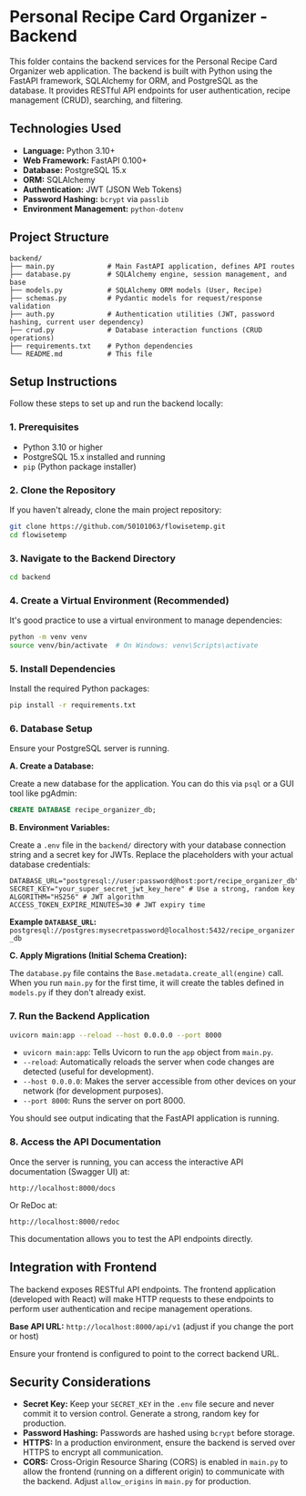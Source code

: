 # Personal Recipe Card Organizer - Backend

This folder contains the backend services for the Personal Recipe Card Organizer web application. The backend is built with Python using the FastAPI framework, SQLAlchemy for ORM, and PostgreSQL as the database. It provides RESTful API endpoints for user authentication, recipe management (CRUD), searching, and filtering.

## Technologies Used

*   **Language:** Python 3.10+
*   **Web Framework:** FastAPI 0.100+
*   **Database:** PostgreSQL 15.x
*   **ORM:** SQLAlchemy
*   **Authentication:** JWT (JSON Web Tokens)
*   **Password Hashing:** `bcrypt` via `passlib`
*   **Environment Management:** `python-dotenv`

## Project Structure

```
backend/
├── main.py             # Main FastAPI application, defines API routes
├── database.py         # SQLAlchemy engine, session management, and base
├── models.py           # SQLAlchemy ORM models (User, Recipe)
├── schemas.py          # Pydantic models for request/response validation
├── auth.py             # Authentication utilities (JWT, password hashing, current user dependency)
├── crud.py             # Database interaction functions (CRUD operations)
├── requirements.txt    # Python dependencies
└── README.md           # This file
```

## Setup Instructions

Follow these steps to set up and run the backend locally:

### 1. Prerequisites

*   Python 3.10 or higher
*   PostgreSQL 15.x installed and running
*   `pip` (Python package installer)

### 2. Clone the Repository

If you haven't already, clone the main project repository:

```bash
git clone https://github.com/50101063/flowisetemp.git
cd flowisetemp
```

### 3. Navigate to the Backend Directory

```bash
cd backend
```

### 4. Create a Virtual Environment (Recommended)

It's good practice to use a virtual environment to manage dependencies:

```bash
python -m venv venv
source venv/bin/activate  # On Windows: venv\Scripts\activate
```

### 5. Install Dependencies

Install the required Python packages:

```bash
pip install -r requirements.txt
```

### 6. Database Setup

Ensure your PostgreSQL server is running.

**A. Create a Database:**

Create a new database for the application. You can do this via `psql` or a GUI tool like pgAdmin:

```sql
CREATE DATABASE recipe_organizer_db;
```

**B. Environment Variables:**

Create a `.env` file in the `backend/` directory with your database connection string and a secret key for JWTs. Replace the placeholders with your actual database credentials:

```dotenv
DATABASE_URL="postgresql://user:password@host:port/recipe_organizer_db"
SECRET_KEY="your_super_secret_jwt_key_here" # Use a strong, random key
ALGORITHM="HS256" # JWT algorithm
ACCESS_TOKEN_EXPIRE_MINUTES=30 # JWT expiry time
```

**Example `DATABASE_URL`:**
`postgresql://postgres:mysecretpassword@localhost:5432/recipe_organizer_db`

**C. Apply Migrations (Initial Schema Creation):**

The `database.py` file contains the `Base.metadata.create_all(engine)` call. When you run `main.py` for the first time, it will create the tables defined in `models.py` if they don't already exist.

### 7. Run the Backend Application

```bash
uvicorn main:app --reload --host 0.0.0.0 --port 8000
```

*   `uvicorn main:app`: Tells Uvicorn to run the `app` object from `main.py`.
*   `--reload`: Automatically reloads the server when code changes are detected (useful for development).
*   `--host 0.0.0.0`: Makes the server accessible from other devices on your network (for development purposes).
*   `--port 8000`: Runs the server on port 8000.

You should see output indicating that the FastAPI application is running.

### 8. Access the API Documentation

Once the server is running, you can access the interactive API documentation (Swagger UI) at:

`http://localhost:8000/docs`

Or ReDoc at:

`http://localhost:8000/redoc`

This documentation allows you to test the API endpoints directly.

## Integration with Frontend

The backend exposes RESTful API endpoints. The frontend application (developed with React) will make HTTP requests to these endpoints to perform user authentication and recipe management operations.

**Base API URL:** `http://localhost:8000/api/v1` (adjust if you change the port or host)

Ensure your frontend is configured to point to the correct backend URL.

## Security Considerations

*   **Secret Key:** Keep your `SECRET_KEY` in the `.env` file secure and never commit it to version control. Generate a strong, random key for production.
*   **Password Hashing:** Passwords are hashed using `bcrypt` before storage.
*   **HTTPS:** In a production environment, ensure the backend is served over HTTPS to encrypt all communication.
*   **CORS:** Cross-Origin Resource Sharing (CORS) is enabled in `main.py` to allow the frontend (running on a different origin) to communicate with the backend. Adjust `allow_origins` in `main.py` for production.
